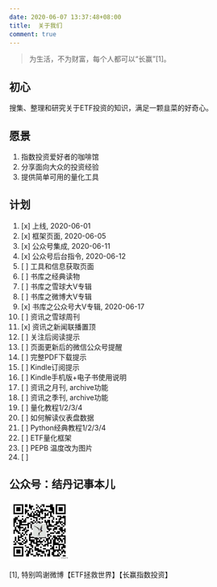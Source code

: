 ```yaml
---
date: 2020-06-07 13:37:48+08:00
title:  关于我们
comment: true
---
```


>为生活，不为财富，每个人都可以“长赢”[1]。

## 初心

搜集、整理和研究关于ETF投资的知识，满足一颗韭菜的好奇心。

## 愿景

1. 指数投资爱好者的咖啡馆
1. 分享面向大众的投资经验
2. 提供简单可用的量化工具

## 计划

1. [x] 上线, 2020-06-01
1. [x] 框架页面, 2020-06-05
1. [x] 公众号集成, 2020-06-11
1. [x] 公众号后台指令, 2020-06-12
1. [ ] 工具和信息获取页面
2. [ ] 书库之经典读物
3. [ ] 书库之雪球大V专辑
4. [ ] 书库之微博大V专辑
5. [x] 书库之公众号大V专辑, 2020-06-17
6. [ ] 资讯之雪球周刊
7. [x] 资讯之新闻联播置顶
8.  [ ] 关注后阅读提示
9.  [ ] 页面更新后的微信公众号提醒
10. [ ] 完整PDF下载提示
11. [ ] Kindle订阅提示
12. [ ] Kindle手机版+电子书使用说明
13. [ ] 资讯之月刊, archive功能
14. [ ] 资讯之季刊, archive功能
15. [ ] 量化教程1/2/3/4
16. [ ] 如何解读仪表盘数据
17. [ ] Python经典教程1/2/3/4
18. [ ] ETF量化框架
19. [ ] PEPB 温度改为图片
20. [ ] 

## 公众号：结丹记事本儿
<img src="/images/weixin.jpg" style="width:120px;height:auto;" />


[1], 特别鸣谢微博【ETF拯救世界】【长赢指数投资】
